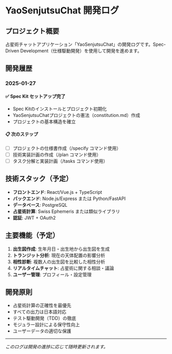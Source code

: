 # YaoSenjutsuChat 開発ログ

## プロジェクト概要
占星術チャットアプリケーション「YaoSenjutsuChat」の開発ログです。Spec-Driven Development（仕様駆動開発）を使用して開発を進めます。

## 開発履歴

### 2025-01-27

#### ✅ Spec Kit セットアップ完了
- Spec Kitのインストールとプロジェクト初期化
- YaoSenjutsuChatプロジェクトの憲法（constitution.md）作成
- プロジェクトの基本構造を確立

#### 📋 次のステップ
- [ ] プロジェクトの仕様書作成（/specify コマンド使用）
- [ ] 技術実装計画の作成（/plan コマンド使用）
- [ ] タスク分解と実装計画（/tasks コマンド使用）

## 技術スタック（予定）
- **フロントエンド**: React/Vue.js + TypeScript
- **バックエンド**: Node.js/Express または Python/FastAPI
- **データベース**: PostgreSQL
- **占星術計算**: Swiss Ephemeris または類似ライブラリ
- **認証**: JWT + OAuth2

## 主要機能（予定）
1. **出生図作成**: 生年月日・出生地から出生図を生成
2. **トランジット分析**: 現在の天体配置の影響分析
3. **相性診断**: 複数人の出生図を比較した相性分析
4. **リアルタイムチャット**: 占星術に関する相談・議論
5. **ユーザー管理**: プロフィール・設定管理

## 開発原則
- 占星術計算の正確性を最優先
- すべての出力は日本語対応
- テスト駆動開発（TDD）の徹底
- モジュラー設計による保守性向上
- ユーザーデータの適切な保護

---
*このログは開発の進捗に応じて随時更新されます。*
